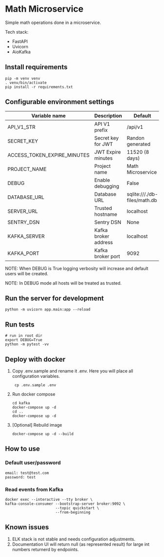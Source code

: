 # Math Microservice

Simple math operations done in a microservice.

Tech stack:

- FastAPI
- Uvicorn
- AioKafka

## Install requirements

```shell
pip -m venv venv
. venv/bin/activate
pip install -r requirements.txt
```

## Configurable environment settings

| Variable name               | Description          | Default                      |
|-----------------------------|----------------------|------------------------------|
| API_V1_STR                  | API V1 prefix        | /api/v1                      |
| SECRET_KEY                  | Secret key for JWT   | Randon generated             |
| ACCESS_TOKEN_EXPIRE_MINUTES | JWT Expire minutes   | 11520 (8 days)               |
| PROJECT_NAME                | Project name         | Math Microservice            |
| DEBUG                       | Enable debugging     | False                        |
| DATABASE_URL                | Database URL         | sqlite:///./db-files/math.db |
| SERVER_URL                  | Trusted hostname     | localhost                    |
| SENTRY_DSN                  | Sentry DSN           | None                         |
| KAFKA_SERVER                | Kafka broker address | localhost                    |
| KAFKA_PORT                  | Kafka broker port    | 9092                         |

NOTE: When DEBUG is True logging verbosity will increase and default users will be created.

NOTE: In DEBUG mode all hosts will be treated as trusted.

## Run the server for development

```shell
python -m uvicorn app.main:app --reload
```

## Run tests
```shell
# run in root dir
export DEBUG=True
python -m pytest -vv
```

## Deploy with docker

1. Copy .env.sample and rename it .env. Here you will place all configuration variables.
   ```shell
    cp .env.sample .env
    ```

2. Run docker compose
   ```shell
   cd kafka
   docker-compose up -d
   cd ..
   docker-compose up -d
   ```

3. [Optional] Rebuild image
    ```shell
   docker-compose up -d --build
    ```

## How to use

### Default user/password

```shell
email: test@test.com
password: test
```

### Read events from Kafka

```shell
docker exec --interactive --tty broker \
kafka-console-consumer --bootstrap-server broker:9092 \
                       --topic quickstart \
                       --from-beginning
```

## Known issues

1. ELK stack is not stable and needs configuration adjustments.
2. Documentation UI will return null (as represented result) for large int numbers returnerd by endpoints.
